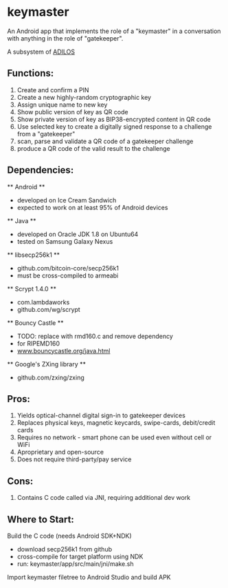 # keymaster

An Android app that implements the role of a "keymaster" in a conversation with
anything in the role of "gatekeeper".

A subsystem of [ADILOS](https://github.com/bitsanity/ADILOS)

## Functions:

1. Create and confirm a PIN
2. Create a new highly-random cryptographic key
3. Assign unique name to new key
4. Show public version of key as QR code
5. Show private version of key as BIP38-encrypted content in QR code
6. Use selected key to create a digitally signed response to a challenge
   from a "gatekeeper"
7. scan, parse and validate a QR code of a gatekeeper challenge
8. produce a QR code of the valid result to the challenge

## Dependencies:

** Android **
- developed on Ice Cream Sandwich
- expected to work on at least 95% of Android devices

** Java **
- developed on Oracle JDK 1.8 on Ubuntu64
- tested on Samsung Galaxy Nexus

** libsecp256k1 **
- github.com/bitcoin-core/secp256k1
- must be cross-compiled to armeabi

** Scrypt 1.4.0 **
- com.lambdaworks
- github.com/wg/scrypt

** Bouncy Castle **
- TODO: replace with rmd160.c and remove dependency
- for RIPEMD160
- www.bouncycastle.org/java.html

** Google's ZXing library **
- github.com/zxing/zxing

## Pros:

1. Yields optical-channel digital sign-in to gatekeeper devices
2. Replaces physical keys, magnetic keycards, swipe-cards, debit/credit cards
3. Requires no network - smart phone can be used even without cell or WiFi
4. Aproprietary and open-source
5. Does not require third-party/pay service

## Cons:

1. Contains C code called via JNI, requiring additional dev work

## Where to Start:

Build the C code (needs Android SDK+NDK)
- download secp256k1 from github
- cross-compile for target platform using NDK
- run: keymaster/app/src/main/jni/make.sh

Import keymaster filetree to Android Studio and build APK
